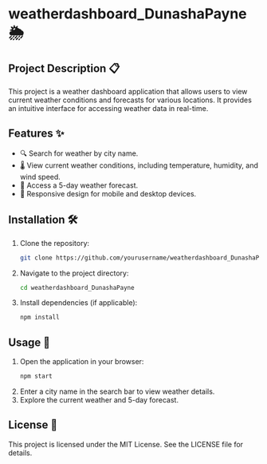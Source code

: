 # weatherdashboard_DunashaPayne 🌦️

## Project Description 📋
This project is a weather dashboard application that allows users to view current weather conditions and forecasts for various locations. It provides an intuitive interface for accessing weather data in real-time.

## Features ✨
- 🔍 Search for weather by city name.
- 🌡️ View current weather conditions, including temperature, humidity, and wind speed.
- 📅 Access a 5-day weather forecast.
- 📱 Responsive design for mobile and desktop devices.

## Installation 🛠️
1. Clone the repository:
   ```bash
   git clone https://github.com/yourusername/weatherdashboard_DunashaPayne.git
   ```
2. Navigate to the project directory:
   ```bash
   cd weatherdashboard_DunashaPayne
   ```
3. Install dependencies (if applicable):
   ```bash
   npm install
   ```

## Usage 🚀
1. Open the application in your browser:
   ```bash
   npm start
   ```
2. Enter a city name in the search bar to view weather details.
3. Explore the current weather and 5-day forecast.

## License 📜
This project is licensed under the MIT License. See the LICENSE file for details.